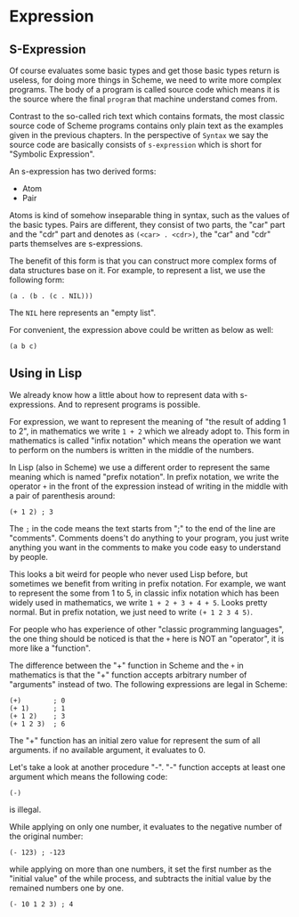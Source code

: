 Expression
==========


S-Expression
------------

Of course evaluates some basic types and get those basic types return
is useless, for doing more things in Scheme, we need to write more complex
programs. The body of a program is called source code which means it is
the source where the final `program` that machine understand comes from.
  
Contrast to the so-called rich text which contains formats, the most
classic source code of Scheme programs contains only plain text as the 
examples given in the previous chapters. In the perspective of `Syntax` 
we say the source code are basically consists of `s-expression` which
is short for "Symbolic Expression".

An s-expression has two derived forms:
- Atom
- Pair 

Atoms is kind of somehow inseparable thing in syntax, such 
as the values of the basic types. Pairs are different, they consist of
two parts, the "car" part and the "cdr" part and denotes 
as `(<car> . <cdr>)`, the "car" and "cdr" parts themselves are 
s-expressions.

The benefit of this form is that you can construct more complex forms of
data structures base on it. For example, to represent a list, we use the 
following form:
```
(a . (b . (c . NIL)))
```
The `NIL` here represents an "empty list".

For convenient, the expression above could be written as below as well:
```
(a b c)
```

Using in Lisp
-------------

We already know how a little about how to represent data with s-expressions.
And to represent programs is possible.

For expression, we want to represent the meaning of 
"the result of adding 1 to 2", in mathematics we write `1 + 2` which we
already adopt to. This form in mathematics is called "infix notation"
which means the operation we want to perform on the numbers is written in
the middle of the numbers.

In Lisp (also in Scheme) we use a different order to represent the same
meaning which is named "prefix notation". In prefix notation, we write
the operator `+` in the front of the expression instead of writing in the
middle with a pair of parenthesis around:
```
(+ 1 2) ; 3
```

The `;` in the code means the text starts from ";" to the end of the line
are "comments". Comments doens't do anything to your program, you just write
anything you want in the comments to make you code easy to understand by 
people.

This looks a bit weird for people who never used Lisp before, but sometimes
we benefit from writing in prefix notation. For example, we want to
represent the some from 1 to 5, in classic infix notation which has been
widely used in mathematics, we write `1 + 2 + 3 + 4 + 5`. Looks pretty
normal. But in prefix notation, we just need to write `(+ 1 2 3 4 5)`.

For people who has experience of other "classic programming languages", the
one thing should be noticed is that the `+` here is NOT an "operator", it
is more like a "function".

The difference between the "+" function in Scheme and the `+` in mathematics
is that the "+" function accepts arbitrary number of "arguments" instead of
two. The following expressions are legal in Scheme:
```
(+)        ; 0
(+ 1)      ; 1
(+ 1 2)    ; 3
(+ 1 2 3)  ; 6
```

The "+" function has an initial zero value for represent the sum of 
all arguments. if no available argument, it evaluates to 0. 

Let's take a look at another procedure "-". "-" function accepts at least one
argument which means the following code:
```
(-)
```
is illegal.

While applying on only one number, it evaluates to the negative number of the
original number:
```
(- 123) ; -123
```

while applying on more than one numbers, it set the first number as the 
"initial value" of the while process, and subtracts the initial value by the 
remained numbers one by one.
```
(- 10 1 2 3) ; 4
```

